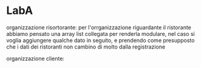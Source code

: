 # LabA
organizzazione risortorante:
per l'orrganizzazione riguardante il ristorante abbiamo pensato
una array list collegata per renderla modulare,
nel caso si voglia aggiungere qualche dato in seguito, e prendendo come
presupposto che i dati dei ristoranti non cambino di molto
dalla registrazione


organizzazione cliente: